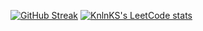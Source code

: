 [![GitHub Streak](https://github-readme-streak-stats.herokuapp.com?user=FxFurEN&theme=omni&hide_border=true&mode=weekly&card_width=400)](https://git.io/streak-stats)       [![KnlnKS's LeetCode stats](https://leetcode-stats-six.vercel.app/api?username=FxFurEN&theme=dark)](https://github.com/KnlnKS/leetcode-stats)


<!--
**FxFurEN/FxFurEN** is a ✨ _special_ ✨ repository because its `README.md` (this file) appears on your GitHub profile.

Here are some ideas to get you started:

- 🔭 I’m currently working on ...
- 🌱 I’m currently learning ...
- 👯 I’m looking to collaborate on ...
- 🤔 I’m looking for help with ...
- 💬 Ask me about ...
- 📫 How to reach me: ...
- 😄 Pronouns: ...
- ⚡ Fun fact: ...
-->

